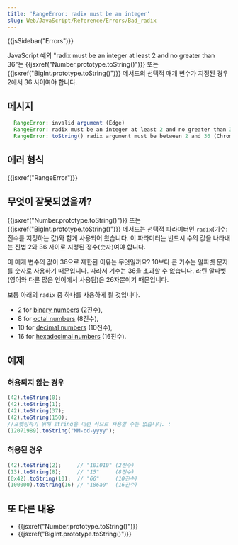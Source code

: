 ```yaml
---
title: 'RangeError: radix must be an integer'
slug: Web/JavaScript/Reference/Errors/Bad_radix
---
```


{{jsSidebar("Errors")}}

JavaScript 예외 "radix must be an integer at least 2 and no greater than 36"는
{{jsxref("Number.prototype.toString()")}} 또는 {{jsxref("BigInt.prototype.toString()")}}
메서드의 선택적 매개 변수가 지정된 경우 2에서 36 사이여야 합니다.

## 메시지

```js
  RangeError: invalid argument (Edge)
  RangeError: radix must be an integer at least 2 and no greater than 36 (Firefox)
  RangeError: toString() radix argument must be between 2 and 36 (Chrome)

```

## 에러 형식

{{jsxref("RangeError")}}

## 무엇이 잘못되었을까?

{{jsxref("Number.prototype.toString()")}} 또는
{{jsxref("BigInt.prototype.toString()")}}
메서드는 선택적 파라미터인 `radix`(기수: 진수를 지정하는 값)와 함게 사용되어 왔습니다.
이 파라미터는 반드시 수의 값을 나타내는 진법 2와 36 사이로 지정된 정수(숫자)여야 합니다.

이 매개 변수의 값이 36으로 제한된 이유는 무엇일까요?
10보다 큰 기수는 알파벳 문자를 숫자로 사용하기 때문입니다.
따라서 기수는 36을 초과할 수 없습니다. 라틴 알파벳(영어와 다른 많은 언어에서 사용됨)은 26자뿐이기 때문입니다.

보통 아래의 `radix` 중 하나를 사용하게 될 것입니다.

- 2 for [binary numbers](https://en.wikipedia.org/wiki/Binary_number) (2진수),
- 8 for [octal numbers](https://en.wikipedia.org/wiki/Octal) (8진수),
- 10 for [decimal numbers](https://en.wikipedia.org/wiki/Decimal) (10진수),
- 16 for [hexadecimal numbers](https://en.wikipedia.org/wiki/Hexadecimal) (16진수).

## 예제

### 허용되지 않는 경우

```js example-bad
(42).toString(0);
(42).toString(1);
(42).toString(37);
(42).toString(150);
//포맷팅하기 위해 string을 이런 식으로 사용할 수는 없습니다. :
(12071989).toString("MM-dd-yyyy");
```

### 허용된 경우

```js example-good
(42).toString(2);     // "101010" (2진수)
(13).toString(8);     // "15"     (8진수)
(0x42).toString(10);  // "66"     (10진수)
(100000).toString(16) // "186a0"  (16진수)
```

## 또 다른 내용

- {{jsxref("Number.prototype.toString()")}}
- {{jsxref("BigInt.prototype.toString()")}}
